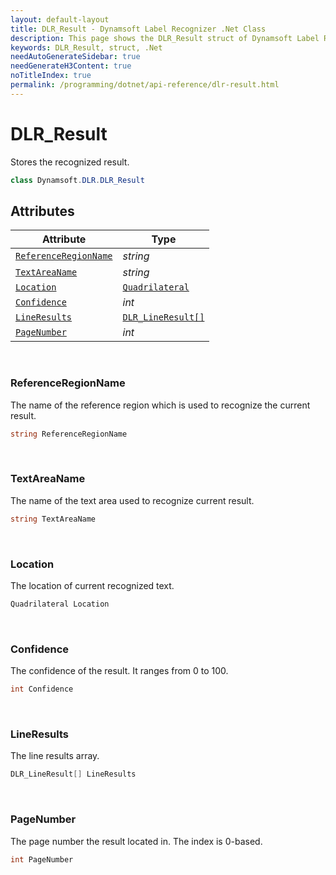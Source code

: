 ```yaml
---
layout: default-layout
title: DLR_Result - Dynamsoft Label Recognizer .Net Class
description: This page shows the DLR_Result struct of Dynamsoft Label Recognizer for .Net Language.
keywords: DLR_Result, struct, .Net
needAutoGenerateSidebar: true
needGenerateH3Content: true
noTitleIndex: true
permalink: /programming/dotnet/api-reference/dlr-result.html
---
```



# DLR_Result
Stores the recognized result.

```csharp
class Dynamsoft.DLR.DLR_Result
```   

## Attributes
  
| Attribute | Type |
|---------- | ---- |
| [`ReferenceRegionName`](#referenceregionname) | *string* |
| [`TextAreaName`](#textareaname) | *string* |
| [`Location`](#location) | [`Quadrilateral`](quadrilateral.html) |
| [`Confidence`](#confidence) | *int* |
| [`LineResults`](#lineresults) | [`DLR_LineResult[]`](dlr-line-result.html) |
| [`PageNumber`](#pagenumber) | *int* |


&nbsp;

### ReferenceRegionName
The name of the reference region which is used to recognize the current result.
```csharp
string ReferenceRegionName
```

&nbsp;

### TextAreaName
The name of the text area used to recognize current result.
```csharp
string TextAreaName
```

&nbsp;

### Location
The location of current recognized text.
```csharp
Quadrilateral Location
```


&nbsp;

### Confidence
The confidence of the result. It ranges from 0 to 100.
```csharp
int Confidence
```


&nbsp;

### LineResults
The line results array.
```csharp
DLR_LineResult[] LineResults
```

&nbsp;

### PageNumber
The page number the result located in. The index is 0-based.
```csharp
int PageNumber
```
